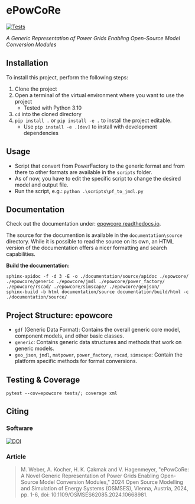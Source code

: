 # ePowCoRe

[![Tests](https://github.com/KIT-IAI/ePowCoRe/actions/workflows/tests.yml/badge.svg)](https://github.com/KIT-IAI/ePowCoRe/actions/workflows/tests.yml)

*A Generic Representation of Power Grids Enabling Open-Source Model Conversion Modules*


## Installation

To install this project, perform the following steps:

1. Clone the project
2. Open a terminal of the virtual environment where you want to use the project
    - Tested with Python 3.10
3. `cd` into the cloned directory
4. `pip install .` or `pip install -e .` to install the project editable.
    - Use `pip install -e .[dev]` to install with development dependencies


## Usage

- Script that convert from PowerFactory to the generic format and from there to other formats are available in the `scripts` folder.
- As of now, you have to edit the specific script to change the desired model and output file.
- Run the script, e.g.: `python .\scripts\pf_to_jmdl.py`


## Documentation

Check out the documentation under: [epowcore.readthedocs.io](https://epowcore.readthedocs.io).

The source for the documention is available in the `documentation\source` directory.
While it is possible to read the source on its own, an HTML version of the documentation offers a nicer formatting and search capabilities.

**Build the documentation:**

    sphinx-apidoc -f -d 3 -E -o ./documentation/source/apidoc ./epowcore/ ./epowcore/generic ./epowcore/jmdl ./epowcore/power_factory/ ./epowcore/rscad/ ./epowcore/simscape/ ./epowcore/geojson/
    sphinx-build -b html documentation/source documentation/build/html -c ./documentation/source/


## Project Structure: epowcore

- `gdf` (Generic Data Format): Contains the overall generic core model, component models, and other basic classes.
- `generic`: Contains generic data structures and methods that work on generic models.
- `geo_json`, `jmdl`, `matpower`, `power_factory`, `rscad`, `simscape`: Contain the platform specific methods for format conversions.


## Testing & Coverage

    pytest --cov=epowcore tests/; coverage xml

## Citing

### Software

[![DOI](https://zenodo.org/badge/DOI/10.5281/zenodo.13827587.svg)](https://doi.org/10.5281/zenodo.13827587)

### Article

> M. Weber, A. Kocher, H. K. Çakmak and V. Hagenmeyer, "ePowCoRe: A Novel Generic Representation of Power Grids Enabling Open-Source Model Conversion Modules," 2024 Open Source Modelling and Simulation of Energy Systems (OSMSES), Vienna, Austria, 2024, pp. 1-6, doi: 10.1109/OSMSES62085.2024.10668981.

